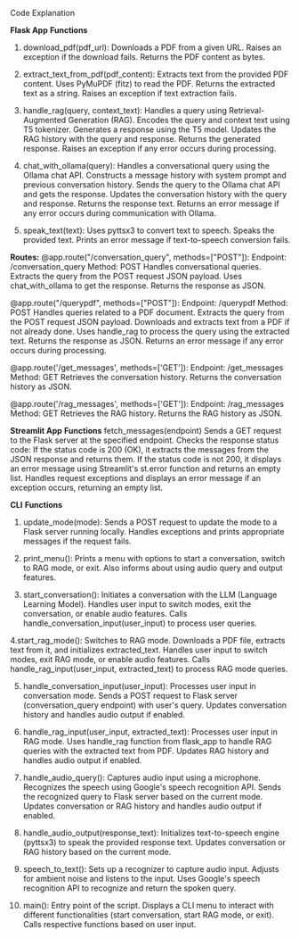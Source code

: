 Code Explanation

**Flask App**
**Functions**
1. download_pdf(pdf_url):
Downloads a PDF from a given URL. Raises an exception if the download fails. Returns the PDF content as bytes.

2. extract_text_from_pdf(pdf_content):
Extracts text from the provided PDF content. Uses PyMuPDF (fitz) to read the PDF. Returns the extracted text as a string. Raises an exception if text extraction fails.

3. handle_rag(query, context_text):
Handles a query using Retrieval-Augmented Generation (RAG). Encodes the query and context text using T5 tokenizer. Generates a response using the T5 model. Updates the RAG history with the query and response.
Returns the generated response. Raises an exception if any error occurs during processing.

4. chat_with_ollama(query):
Handles a conversational query using the Ollama chat API. Constructs a message history with system prompt and previous conversation history. Sends the query to the Ollama chat API and gets the response.
Updates the conversation history with the query and response. Returns the response text. Returns an error message if any error occurs during communication with Ollama.

5. speak_text(text):
Uses pyttsx3 to convert text to speech. Speaks the provided text. Prints an error message if text-to-speech conversion fails.

**Routes:**
@app.route("/conversation_query", methods=["POST"]):
Endpoint: /conversation_query
Method: POST
Handles conversational queries.
Extracts the query from the POST request JSON payload.
Uses chat_with_ollama to get the response.
Returns the response as JSON.

@app.route("/querypdf", methods=["POST"]):
Endpoint: /querypdf
Method: POST
Handles queries related to a PDF document.
Extracts the query from the POST request JSON payload.
Downloads and extracts text from a PDF if not already done.
Uses handle_rag to process the query using the extracted text.
Returns the response as JSON.
Returns an error message if any error occurs during processing.

@app.route('/get_messages', methods=['GET']):
Endpoint: /get_messages
Method: GET
Retrieves the conversation history.
Returns the conversation history as JSON.

@app.route('/rag_messages', methods=['GET']):
Endpoint: /rag_messages
Method: GET
Retrieves the RAG history.
Returns the RAG history as JSON.


**Streamlit App**
**Functions**
fetch_messages(endpoint)
Sends a GET request to the Flask server at the specified endpoint. Checks the response status code: If the status code is 200 (OK), it extracts the messages from the JSON response and returns them. If the status code is not 200, it displays an error message using Streamlit's st.error function and returns an empty list. Handles request exceptions and displays an error message if an exception occurs, returning an empty list.

**CLI**
**Functions**
1. update_mode(mode):
Sends a POST request to update the mode to a Flask server running locally. Handles exceptions and prints appropriate messages if the request fails.

2. print_menu():
Prints a menu with options to start a conversation, switch to RAG mode, or exit. Also informs about using audio query and output features.

3. start_conversation():
Initiates a conversation with the LLM (Language Learning Model). Handles user input to switch modes, exit the conversation, or enable audio features.
Calls handle_conversation_input(user_input) to process user queries.

4.start_rag_mode():
Switches to RAG mode. Downloads a PDF file, extracts text from it, and initializes extracted_text. Handles user input to switch modes, exit RAG mode, or enable audio features. Calls handle_rag_input(user_input, extracted_text) to process RAG mode queries.

5. handle_conversation_input(user_input):
Processes user input in conversation mode. Sends a POST request to Flask server (conversation_query endpoint) with user's query.
Updates conversation history and handles audio output if enabled.

6. handle_rag_input(user_input, extracted_text):
Processes user input in RAG mode. Uses handle_rag function from flask_app to handle RAG queries with the extracted text from PDF. Updates RAG history and handles audio output if enabled.

7. handle_audio_query():
Captures audio input using a microphone. Recognizes the speech using Google's speech recognition API. Sends the recognized query to Flask server based on the current mode. Updates conversation or RAG history and handles audio output if enabled.

8. handle_audio_output(response_text):
Initializes text-to-speech engine (pyttsx3) to speak the provided response text. Updates conversation or RAG history based on the current mode.

9. speech_to_text():
Sets up a recognizer to capture audio input. Adjusts for ambient noise and listens to the input.
Uses Google's speech recognition API to recognize and return the spoken query.

10. main():
Entry point of the script. Displays a CLI menu to interact with different functionalities (start conversation, start RAG mode, or exit). Calls respective functions based on user input.











